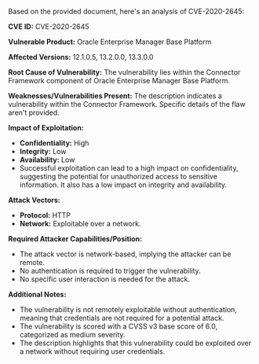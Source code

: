 Based on the provided document, here's an analysis of CVE-2020-2645:

**CVE ID:** CVE-2020-2645

**Vulnerable Product:** Oracle Enterprise Manager Base Platform

**Affected Versions:** 12.1.0.5, 13.2.0.0, 13.3.0.0

**Root Cause of Vulnerability:** The vulnerability lies within the Connector Framework component of Oracle Enterprise Manager Base Platform.

**Weaknesses/Vulnerabilities Present:** The description indicates a vulnerability within the Connector Framework. Specific details of the flaw aren't provided.

**Impact of Exploitation:**
*   **Confidentiality:** High
*   **Integrity:** Low
*   **Availability:** Low
* Successful exploitation can lead to a high impact on confidentiality, suggesting the potential for unauthorized access to sensitive information. It also has a low impact on integrity and availability.

**Attack Vectors:**
*   **Protocol:** HTTP
*   **Network:** Exploitable over a network.

**Required Attacker Capabilities/Position:**
*   The attack vector is network-based, implying the attacker can be remote.
*   No authentication is required to trigger the vulnerability.
*   No specific user interaction is needed for the attack.

**Additional Notes:**

*   The vulnerability is not remotely exploitable without authentication, meaning that credentials are not required for a potential attack.
*   The vulnerability is scored with a CVSS v3 base score of 6.0, categorized as medium severity.
* The description highlights that this vulnerability could be exploited over a network without requiring user credentials.